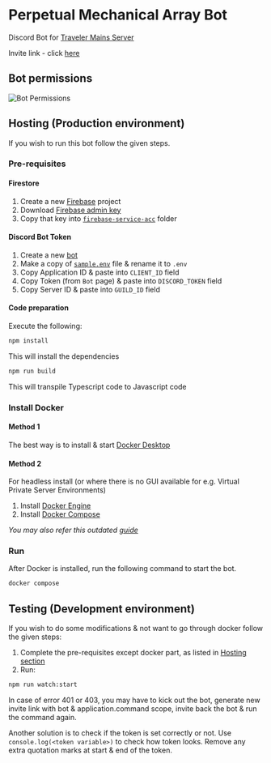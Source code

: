 # Perpetual Mechanical Array Bot

Discord Bot for [Traveler Mains Server](https://discord.gg/RsdUnupKpj)

Invite link - click [here](https://discord.com/api/oauth2/authorize?client_id=914932368647815230&permissions=1514517351488&scope=bot%20applications.commands)

## Bot permissions

![Bot Permissions](https://i.imgur.com/yUDcZii.png)

## Hosting (Production environment)

If you wish to run this bot follow the given steps.

### Pre-requisites

#### Firestore

1. Create a new [Firebase](https://console.firebase.google.com/) project
2. Download [Firebase admin key](https://firebase.google.com/docs/admin/setup#initialize-sdk)
3. Copy that key into [`firebase-service-acc`](./firebase-service-acc/) folder

#### Discord Bot Token

1. Create a new [bot](https://discord.com/developers/applications)
2. Make a copy of [`sample.env`](./sample.env) file & rename it to `.env`
3. Copy Application ID & paste into `CLIENT_ID` field
4. Copy Token (from `Bot` page) & paste into `DISCORD_TOKEN` field
5. Copy Server ID & paste into `GUILD_ID` field

#### Code preparation

Execute the following:

```sh
npm install
```

This will install the dependencies

```sh
npm run build
```

This will transpile Typescript code to Javascript code

### Install Docker

#### Method 1

The best way is to install & start [Docker Desktop](https://www.docker.com/)

#### Method 2

For headless install (or where there is no GUI available for e.g. Virtual Private Server Environments)

1. Install [Docker Engine](https://docs.docker.com/engine/install/)
2. Install [Docker Compose](https://docs.docker.com/compose/install/)

_You may also refer this outdated [guide](https://www.howtogeek.com/devops/how-to-install-docker-and-docker-compose-on-linux/)_

### Run

After Docker is installed, run the following command to start the bot.

```sh
docker compose
```

## Testing (Development environment)

If you wish to do some modifications & not want to go through docker follow the given steps:

1. Complete the pre-requisites except docker part, as listed in [Hosting section](#hosting-production-environment)
2. Run:

```sh
npm run watch:start
```

In case of error 401 or 403, you may have to kick out the bot, generate new invite link with bot & application.command scope, invite back the bot & run the command again.

Another solution is to check if the token is set correctly or not. Use `console.log(<token variable>)` to check how token looks. Remove any extra quotation marks at start & end of the token.
